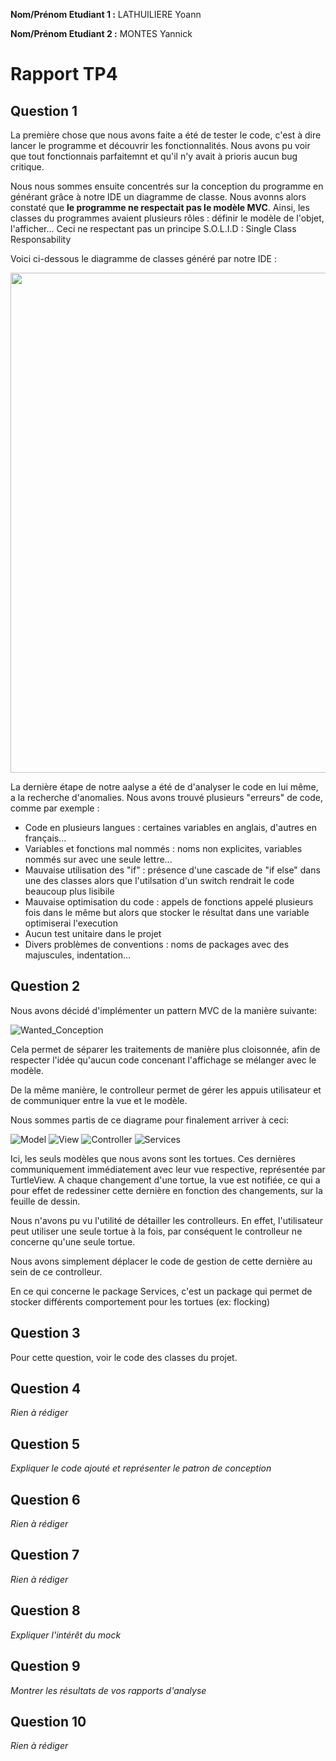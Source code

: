 **Nom/Prénom Etudiant 1 :** LATHUILIERE Yoann

**Nom/Prénom Etudiant 2 :** MONTES Yannick

# Rapport TP4

## Question 1
La première chose que nous avons faite a été de tester le code, c'est à dire lancer le programme et découvrir les fonctionnalités.
Nous avons pu voir que tout fonctionnais parfaitemnt et qu'il n'y avait à prioris aucun bug critique.

Nous nous sommes ensuite concentrés sur la conception du programme en générant grâce à notre IDE un diagramme de classe.
Nous avonns alors constaté que **le programme ne respectait pas le modèle MVC**. Ainsi, les classes du programmes avaient plusieurs rôles : définir le modèle de l'objet, l'afficher... Ceci ne respectant pas un principe S.O.L.I.D : Single Class Responsability
  
Voici ci-dessous le diagramme de classes généré par notre IDE :
<p align="center"> 
<img src="images/original_diagram.png" height="800">
</p>

La dernière étape de notre aalyse a été de d'analyser le code en lui même, a la recherche d'anomalies. Nous avons trouvé plusieurs "erreurs" de code, comme par exemple :
* Code en plusieurs langues : certaines variables en anglais, d'autres en français...
* Variables et fonctions mal nommés : noms non explicites, variables nommés sur avec une seule lettre...
* Mauvaise utilisation des "if" : présence d'une cascade de "if else" dans une des classes alors que l'utilsation d'un switch rendrait le code beaucoup plus lisibile
* Mauvaise optimisation du code : appels de fonctions appelé plusieurs fois dans le même but alors que stocker le résultat dans une variable optimiserai l'execution
* Aucun test unitaire dans le projet
* Divers problèmes de conventions : noms de packages avec des majuscules, indentation...

## Question 2

Nous avons décidé d'implémenter un pattern MVC de la manière suivante:

![Wanted_Conception](images/OurConception.png)

Cela permet de séparer les traitements de manière plus cloisonnée, 
afin de respecter l'idée qu'aucun code concenant l'affichage se mélanger avec le modèle. 

De la même manière, le controlleur permet de gérer les appuis utilisateur et de communiquer entre la vue et le modèle. 

Nous sommes partis de ce diagrame pour finalement arriver à ceci:

![Model](images/model.png)
![View](images/view.png)
![Controller](images/controller.png)
![Services](images/services.png)

Ici, les seuls modèles que nous avons sont les tortues. 
Ces dernières communiquement immédiatement avec leur vue respective, représentée par TurtleView.
A chaque changement d'une tortue, la vue est notifiée, ce qui a pour effet de redessiner cette dernière en fonction des
changements, sur la feuille de dessin. 

Nous n'avons pu vu l'utilité de détailler les controlleurs. En effet, l'utilisateur peut utiliser une seule tortue à la fois, 
par conséquent le controlleur ne concerne qu'une seule tortue. 

Nous avons simplement déplacer le code de gestion de cette dernière au sein de ce controlleur. 

En ce qui concerne le package Services, c'est un package qui permet de stocker différents comportement pour les tortues (ex: flocking)


## Question 3
Pour cette question, voir le code des classes du projet.

## Question 4
*Rien à rédiger*

## Question 5
*Expliquer le code ajouté et représenter le patron de conception*

## Question 6
*Rien à rédiger*

## Question 7
*Rien à rédiger*

## Question 8
*Expliquer l'intérêt du mock*

## Question 9
*Montrer les résultats de vos rapports d'analyse*

## Question 10
*Rien à rédiger*
